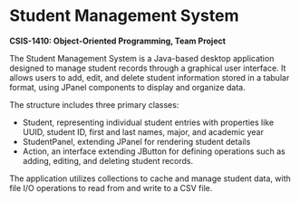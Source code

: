 # Student Management System

**CSIS-1410: Object-Oriented Programming, Team Project**

The Student Management System is a Java-based desktop application designed to manage student records through a graphical user interface. It allows users to add, edit, and delete student information stored in a tabular format, using JPanel components to display and organize data.

The structure includes three primary classes:
- Student, representing individual student entries with properties like UUID, student ID, first and last names, major, and academic year
- StudentPanel, extending JPanel for rendering student details
- Action, an interface extending JButton for defining operations such as adding, editing, and deleting student records.

The application utilizes collections to cache and manage student data, with file I/O operations to read from and write to a CSV file.
